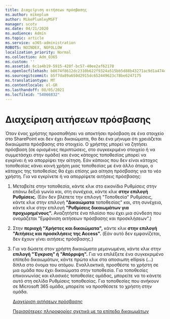 ```yaml
---
title: Διαχείριση αιτήσεων πρόσβασης
ms.author: mikeplum
author: MikePlumleyMSFT
manager: scotv
ms.date: 04/21/2020
ms.audience: Admin
ms.topic: article
ms.service: o365-administration
ROBOTS: NOINDEX, NOFOLLOW
localization_priority: Normal
ms.collection: Adm_O365
ms.custom: ''
ms.assetid: 6c1a4b19-5915-428f-bc57-40ee2af62178
ms.openlocfilehash: b8674f8612dc2310b622f9324a515bb5d88b43271ac9d1a474eefa1be3cae750
ms.sourcegitcommit: b5f7da89a650d2915dc652449623c78be6247175
ms.translationtype: MT
ms.contentlocale: el-GR
ms.lasthandoff: 08/05/2021
ms.locfileid: "54066832"
---
```

# <a name="manage-access-requests"></a>Διαχείριση αιτήσεων πρόσβασης

Όταν ένας χρήστης προσπαθήσει να αποκτήσει πρόσβαση σε ένα στοιχείο στο SharePoint και δεν έχει δικαιώματα, θα δει ένα μήνυμα ότι χρειάζεται δικαιώματα πρόσβασης στο στοιχείο. Ο χρήστης μπορεί να ζητήσει πρόσβαση (σε ορισμένες περιπτώσεις, στο συγκεκριμένο στοιχείο ή να συμμετάσχει στην ομάδα) και ένας κάτοχος τοποθεσίας μπορεί να εγκρίνει ή να απορρίψει την αίτηση. Εάν κάποιος που δεν είναι κάτοχος τοποθεσίας κάνει κοινή χρήση μιας τοποθεσίας με ένα άλλο άτομο, ο κάτοχος της τοποθεσίας θα έχει επίσης μια αίτηση πρόσβασης για το νέο χρήστη. Για να εγκρίνετε ή να απορρίψετε αιτήσεις πρόσβασης:
  
1. Μεταβείτε στην τοποθεσία, κάντε κλικ στο εικονίδιο Ρυθμίσεις στην επάνω δεξιά γωνία και, στη συνέχεια, κάντε κλικ **στην επιλογή Ρυθμίσεις.** (Εάν δεν βλέπετε την επιλογή "Τοποθεσία" Ρυθμίσεις, κάντε κλικ στην επιλογή **"Δικαιώματα** τοποθεσίας" και, στη συνέχεια, κάντε κλικ στην επιλογή **"Ρυθμίσεις δικαιωμάτων για προχωρημένους".** Αναζητήστε ένα πλαίσιο που έχει μια σύνδεση που ονομάζεται "Εμφάνιση αιτήσεων πρόσβασης και προσκλήσεων".)
    
2. Στην **περιοχή "Χρήστες και δικαιώματα",** κάντε κλικ **στην επιλογή "Αιτήσεις και προσκλήσεις της Access".** (Εάν αυτό δεν εμφανίζεται, δεν έχουν γίνει αιτήσεις πρόσβασης.)
    
3. Για να δώσετε στον χρήστη δικαιώματα μεμονωμένα, κάντε κλικ στην **επιλογή "Έγκριση" ή** **"Απόρριψη".** Για να επιλέξετε ένα συγκεκριμένο επίπεδο δικαιωμάτων, κάντε πρώτα κλικ στα αποσιωπη ellipsis (...) δίπλα στο όνομα του ατόμου. Εναλλακτικά, προσθέστε το χρήστη σε μια ομάδα που έχει δικαιώματα στην τοποθεσία. Για τοποθεσίες επικοινωνίας και κλασικές τοποθεσίες ομάδας, μπορείτε να το κάνετε αυτό στη σελίδα Ρυθμίσεις τοποθεσίας. Για τοποθεσίες που ανήκουν σε Microsoft 365 ομάδα, μπορείτε να προσθέσετε το χρήστη στην ομάδα.
    
    [Διαχείριση αιτήσεων πρόσβασης ](https://go.microsoft.com/fwlink/?linkid=2008747)
    
    [Περισσότερες πληροφορίες σχετικά με τα επίπεδα δικαιωμάτων](https://go.microsoft.com/fwlink/?linkid=867071)
    

